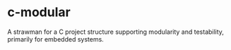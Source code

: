 # c-modular
A strawman for a C project structure supporting modularity and testability, primarily for embedded systems.
